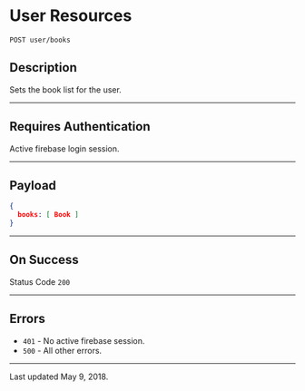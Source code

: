 # User Resources

    POST user/books
    
## Description

Sets the book list for the user.

***

## Requires Authentication

Active firebase login session.

***

## Payload

```json
{
  books: [ Book ]
}
```

***

## On Success

Status Code `200`

***

## Errors

* `401` - No active firebase session.
* `500` - All other errors.

***

Last updated May 9, 2018.
